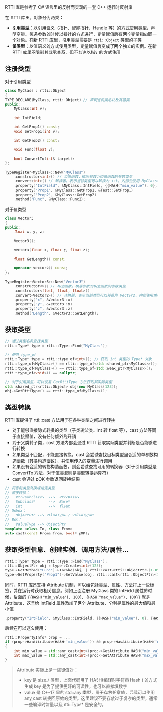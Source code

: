 RTTI 库是参考了 C# 语言里的反射而实现的一套 C++ 运行时反射库

在 RTTI 库里，对象分为两类：
* **引用类型**：以引用语义（指针、智能指针、Handle 等）的方式使用类型，声明变量、传递参数的时候以指针的方式进行，变量赋值后有两个变量指向同一个对象。在新 RTTI 库里，引用类型需要是 `rtti::Object` 类型的子类
* **值类型**：以值语义的方式使用类型，变量赋值后变成了两个独立的实例。在新 RTTI 库里不限制其继承关系，但不允许以指针的方式使用

## 注册类型
对于引用类型
```cpp
class MyClass : rtti::Object
{
TYPE_DECLARE(MyClass, rtti::Object) // 声明当前类名以及其基类
public:
    MyClass(int v);
 
    int IntField;
 
    int GetProp1() const;
    void SetProp1(int v);
 
    int GetProp2() const;
 
    void Func(float v);
 
    bool ConvertTo(int& target);
};
 
TypeRegister<MyClass>::New("MyClass")
    .constructor<int>() // 构造函数，模版参数为构造函数的参数类型
    .convert<int>() // 转换器，表示当前类型可以转换为 int，内部会使用 MyClass::ConvertTo 方法
    .property("IntField", &MyClass::IntField, {{HASH("min_value"), 0}, {HASH("max_value"), 100}})
    .property("Prop1", &MyClass::GetProp1, &Test::SetProp1)
    .property("Prop2", &MyClass::GetProp2)
    .method("Func", &MyClass::Func2);
```

对于值类型
```cpp
class Vector3
{
public:
    float x, y, z;
 
    Vector3();
 
    Vector3(float x, float y, float z);
 
    float GetLength() const;
 
    operator Vector2() const;
};
 
TypeRegister<Vector3>::New("Vector3")
    .constructor<>() // 构造函数，模版参数为构造函数的参数类型
    .constructor<float, float, float>()
    .convert<Vector2>() // 转换器，表示当前类型可以转换为 Vector2，内部使用单参数构造函数和转换运算符
    .property("x", &Vector3::x)
    .property("y", &Vector3::y)
    .property("z", &Vector3::z)
    .method("Length", &Vector3::GetLength);
```

## 获取类型
```cpp
// 通过类型名称查找类型
rtti::Type* type = rtti::Type::Find("MyClass");
 
// 使用 type_of
rtti::Type* type = rtti::type_of<int>(); // 获取 int 类型的 Type* 对象
rtti::type_of<MyClass>() == rtti::type_of<std::shared_ptr<MyClass>>();
rtti::type_of<MyClass>() == rtti::type_of<std::weak_ptr<MyClass>>();
rtti::type_of<void>() == nullptr;
 
// 对于引用类型，可以使用 GetRttiType 方法获取其实际类型
std::shared_ptr<rtti::Object> obj(new MyClass(123));
obj->GetRttiType() == rtti::type_of<MyClass>();
```

## 类型转换
RTTI 库提供了 rtti::cast 方法用于在各种类型之间进行转换
* 对于能够直接隐式转换的类型（子类转父类、int 转 float 等），cast 方法等同于直接赋值，没有任何额外的开销
* 对于父类转子类，cast 方法内部会通过 RTTI 获取实际类型并判断是否能够进行转换
* 如果类型不匹配，不能直接转换，cast 会尝试查找目标类型里合适的单参数构造函数（转换构造函数），并使用传入的变量进行调用
* 如果没有合适的转换构造函数，则会尝试查找可用的转换器（对于引用类型是 ConvertTo 方法，对于值类型则是类型转换运算符）
* cast 会通过 pOK 参数返回转换结果
```cpp
// 将当前类型转换成指定类型
// 直接转换：
//   Ptr<Subclass>  -->  Ptr<Base>
//   Subclass*      -->  Base*
//   int            -->  float
// Unbox：
//   ObjectPtr --> ValueType / ValueType*
// Box：
//   ValueType --> ObjectPtr
template <class To, class From>
auto cast(const From& from, bool* pOK);
```
 

## 获取类型信息、创建实例、调用方法/属性...
```cpp
rtti::Type* type = rtti::Type::Find("MyClass");
rtti::ObjectPtr obj = type->Create<int>(123);
type->GetMethod("Func")->Invoke(obj, { rtti::cast<rtti::ObjectPtr>(1.0f) });  // 调用方法
type->GetProperty("Prop1")->SetValue(obj, rtti::cast<rtti::ObjectPtr>(123)); // 设置属性
```

同时，RTTI 库还支持 Attribute 机制，可以给包括类型、属性、方法打上一些标签，并在运行时获取相关信息。例如上面注册 MyClass 类的 IntField 属性的时候，后面的 `{{HASH("min_value"), 100}, {HASH("max_value"), 100}}` 就是 Attribute，这里给 IntField 属性添加了两个 Attribute，分别是属性的最大值和最小值
```cpp
.property("IntField", &MyClass::IntField, {{HASH("min_value"), 0}, {HASH("max_value"), 100}})
```

后续在可以这么使用：

```cpp
rtti::PropertyInfo* prop = ...
if (prop->HasAttribute(HASH("min_value")) && prop->HasAttribute(HASH("max_value")))
{
    int min_value = std::any_cast<int>(prop->GetAttribute(HASH("min_value")));
    int max_value = std::any_cast<int>(prop->GetAttribute(HASH("max_value")));
}
```

> Attribute 实际上是一些键值对：
> * key 是 size_t 类型，上面代码用了 HASH(编译时字符串 Hash ) 的方式生成 key 是为了提供更好的可读性，也可以直接填数字
> * value 是 C++17 里的 std::any 类型，用于存放任意值，后续可以使用 any_cast 转换回原始的类型。这里建议不要存放过于复杂的类型，通常一些编译时常量以及 rtti::Type* 是安全的。
